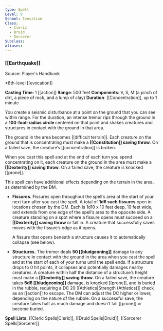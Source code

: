 ```yaml
---
type: Spell
Level: 8
School: Evocation
Class:
  - Cleric
  - Druid
  - Sorcerer
Subclass:
aliases:
---
```

### [[Earthquake]]

Source: Player's Handbook

*8th-level [[evocation]]

**Casting Time**: 1 [[action]]
**Range**: 500 feet
**Components**: V, S, M (a pinch of dirt, a piece of rock, and a lump of clay)
**Duration**: [[Concentration]], up to 1 minute

You create a seismic disturbance at a point on the ground that you can see within range. For the duration, an intense tremor rips through the ground in a **100-foot-radius circle** centered on that point and shakes creatures and structures in contact with the ground in that area.

The ground in the area becomes [[difficult terrain]]. Each creature on the ground that is concentrating must make a **[[Constitution]] saving throw**. On a failed save, the creature’s [[concentration]] is broken.

When you cast this spell and at the end of each turn you spend concentrating on it, each creature on the ground in the area must make a **[[Dexterity]] saving throw**. On a failed save, the creature is knocked [[prone]].

This spell can have additional effects depending on the terrain in the area, as determined by the DM.

- **Fissures.** Fissures open throughout the spell’s area at the start of your next turn after you cast the spell. A total of **1d6 such fissures** open in locations chosen by the DM. Each is 1d10 x 10 feet deep, 10 feet wide, and extends from one edge of the spell’s area to the opposite side. A creature standing on a spot where a fissure opens must succeed on a **[[Dexterity]] saving throw** or fall in. A creature that successfully saves moves with the fissure’s edge as it opens.

	A fissure that opens beneath a structure causes it to automatically collapse (see below).

- **Structures.** The tremor deals **50 [[bludgeoning]]** damage to any structure in contact with the ground in the area when you cast the spell and at the start of each of your turns until the spell ends. If a structure drops to 0 hit points, it collapses and potentially damages nearby creatures. A creature within half the distance of a structure’s height must make a **[[Dexterity]] saving throw**. On a failed save, the creature takes **5d6 [[bludgeoning]]** damage, is knocked [[prone]], and is buried in the rubble, requiring a DC 20 [[Athletics|Strength (Athletics)]] check as an [[action]] to escape. The DM can adjust the DC higher or lower, depending on the nature of the rubble. On a successful save, the creature takes half as much damage and doesn’t fall [[prone]] or become buried.

**Spell Lists.** [[Cleric Spells|Cleric]], [[Druid Spells|Druid]], [[Sorcerer Spells|Sorcerer]] 
